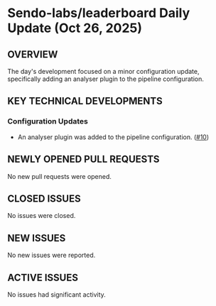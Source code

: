 # Sendo-labs/leaderboard Daily Update (Oct 26, 2025)
## OVERVIEW 
The day's development focused on a minor configuration update, specifically adding an analyser plugin to the pipeline configuration.

## KEY TECHNICAL DEVELOPMENTS

### Configuration Updates
*   An analyser plugin was added to the pipeline configuration. ([#10](https://github.com/Sendo-labs/leaderboard/pull/10))

## NEWLY OPENED PULL REQUESTS
No new pull requests were opened.

## CLOSED ISSUES
No issues were closed.

## NEW ISSUES
No new issues were reported.

## ACTIVE ISSUES
No issues had significant activity.